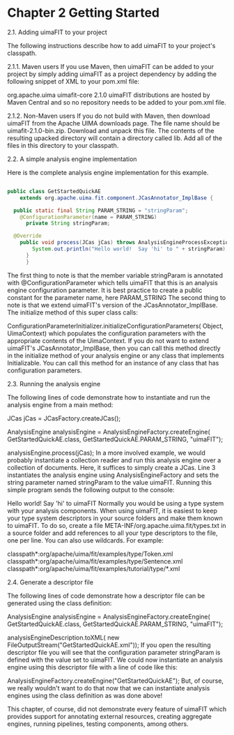 Chapter 2 Getting Started
============================================

2.1. Adding uimaFIT to your project

The following instructions describe how to add uimaFIT to your project's classpath.

2.1.1. Maven users
If you use Maven, then uimaFIT can be added to your project by simply adding uimaFIT as a project dependency by adding the following snippet of XML to your pom.xml file:

<dependency>
  <groupId>org.apache.uima</groupId>
    <artifactId>uimafit-core</artifactId>
      <version>2.1.0</version>
      </dependency>
      uimaFIT distributions are hosted by Maven Central and so no repository needs to be added to your pom.xml file.

2.1.2. Non-Maven users
If you do not build with Maven, then download uimaFIT from the Apache UIMA downloads page. The file name should be uimafit-2.1.0-bin.zip. Download and unpack this file. The contents of the resulting upacked directory will contain a directory called lib. Add all of the files in this directory to your classpath.

2.2. A simple analysis engine implementation

Here is the complete analysis engine implementation for this example.

```java

public class GetStartedQuickAE
    extends org.apache.uima.fit.component.JCasAnnotator_ImplBase {

  public static final String PARAM_STRING = "stringParam";
    @ConfigurationParameter(name = PARAM_STRING)
      private String stringParam;

  @Override
    public void process(JCas jCas) throws AnalysisEngineProcessException {
        System.out.println("Hello world!  Say 'hi' to " + stringParam);
	  }
	  }

```


  The first thing to note is that the member variable stringParam is annotated with @ConfigurationParameter which tells uimaFIT that this is an analysis engine configuration parameter. It is best practice to create a public constant for the parameter name, here PARAM_STRING The second thing to note is that we extend uimaFIT's version of the JCasAnnotator_ImplBase. The initialize method of this super class calls:

ConfigurationParameterInitializer.initializeConfigurationParameters(
  Object, UimaContext)
  which populates the configuration parameters with the appropriate contents of the UimaContext. If you do not want to extend uimaFIT's JCasAnnotator_ImplBase, then you can call this method directly in the initialize method of your analysis engine or any class that implements Initializable. You can call this method for an instance of any class that has configuration parameters.




2.3. Running the analysis engine

The following lines of code demonstrate how to instantiate and run the analysis engine from a main method:

JCas jCas = JCasFactory.createJCas();

AnalysisEngine analysisEngine = AnalysisEngineFactory.createEngine(
  GetStartedQuickAE.class,
    GetStartedQuickAE.PARAM_STRING, "uimaFIT");

analysisEngine.process(jCas);
In a more involved example, we would probably instantiate a collection reader and run this analysis engine over a collection of documents. Here, it suffices to simply create a JCas. Line 3 instantiates the analysis engine using AnalysisEngineFactory and sets the string parameter named stringParam to the value uimaFIT. Running this simple program sends the following output to the console:

Hello world!  Say 'hi' to uimaFIT
Normally you would be using a type system with your analysis components. When using uimaFIT, it is easiest to keep your type system descriptors in your source folders and make them known to uimaFIT. To do so, create a file META-INF/org.apache.uima.fit/types.txt in a source folder and add references to all your type descriptors to the file, one per line. You can also use wildcards. For example:

classpath*:org/apache/uima/fit/examples/type/Token.xml
classpath*:org/apache/uima/fit/examples/type/Sentence.xml
classpath*:org/apache/uima/fit/examples/tutorial/type/*.xml



2.4. Generate a descriptor file


The following lines of code demonstrate how a descriptor file can be generated using the class definition:

AnalysisEngine analysisEngine = AnalysisEngineFactory.createEngine(
  GetStartedQuickAE.class,
    GetStartedQuickAE.PARAM_STRING, "uimaFIT");

analysisEngineDescription.toXML(
  new FileOutputStream("GetStartedQuickAE.xml"));
  If you open the resulting descriptor file you will see that the configuration parameter stringParam is defined with the value set to uimaFIT. We could now instantiate an analysis engine using this descriptor file with a line of code like this:

AnalysisEngineFactory.createEngine("GetStartedQuickAE");
But, of course, we really wouldn't want to do that now that we can instantiate analysis engines using the class definition as was done above!

This chapter, of course, did not demonstrate every feature of uimaFIT which provides support for annotating external resources, creating aggregate engines, running pipelines, testing components, among others.


